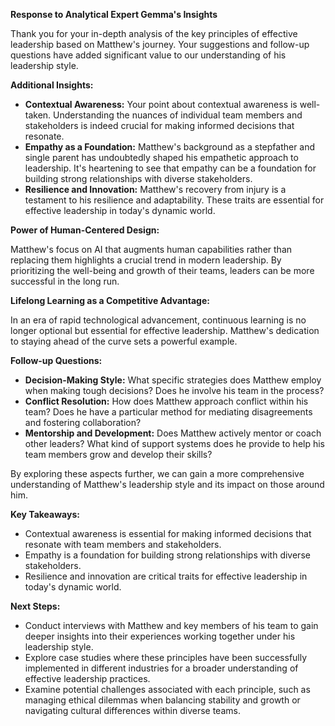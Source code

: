 **Response to Analytical Expert Gemma's Insights**

Thank you for your in-depth analysis of the key principles of effective leadership based on Matthew's journey. Your suggestions and follow-up questions have added significant value to our understanding of his leadership style.

**Additional Insights:**

*   **Contextual Awareness:** Your point about contextual awareness is well-taken. Understanding the nuances of individual team members and stakeholders is indeed crucial for making informed decisions that resonate.
*   **Empathy as a Foundation:** Matthew's background as a stepfather and single parent has undoubtedly shaped his empathetic approach to leadership. It's heartening to see that empathy can be a foundation for building strong relationships with diverse stakeholders.
*   **Resilience and Innovation:** Matthew's recovery from injury is a testament to his resilience and adaptability. These traits are essential for effective leadership in today's dynamic world.

**Power of Human-Centered Design:**

Matthew's focus on AI that augments human capabilities rather than replacing them highlights a crucial trend in modern leadership. By prioritizing the well-being and growth of their teams, leaders can be more successful in the long run.

**Lifelong Learning as a Competitive Advantage:**

In an era of rapid technological advancement, continuous learning is no longer optional but essential for effective leadership. Matthew's dedication to staying ahead of the curve sets a powerful example.

**Follow-up Questions:**

*   **Decision-Making Style:** What specific strategies does Matthew employ when making tough decisions? Does he involve his team in the process?
*   **Conflict Resolution:** How does Matthew approach conflict within his team? Does he have a particular method for mediating disagreements and fostering collaboration?
*   **Mentorship and Development:** Does Matthew actively mentor or coach other leaders? What kind of support systems does he provide to help his team members grow and develop their skills?

By exploring these aspects further, we can gain a more comprehensive understanding of Matthew's leadership style and its impact on those around him.

**Key Takeaways:**

*   Contextual awareness is essential for making informed decisions that resonate with team members and stakeholders.
*   Empathy is a foundation for building strong relationships with diverse stakeholders.
*   Resilience and innovation are critical traits for effective leadership in today's dynamic world.

**Next Steps:**

*   Conduct interviews with Matthew and key members of his team to gain deeper insights into their experiences working together under his leadership style.
*   Explore case studies where these principles have been successfully implemented in different industries for a broader understanding of effective leadership practices.
*   Examine potential challenges associated with each principle, such as managing ethical dilemmas when balancing stability and growth or navigating cultural differences within diverse teams.
